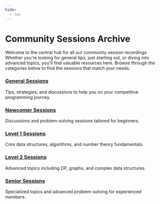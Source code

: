 ```yaml
---
hide:
  - toc
---
```


# Community Sessions Archive

Welcome to the central hub for all our community session recordings. Whether you're looking for general tips, just starting out, or diving into advanced topics, you'll find valuable resources here. Browse through the categories below to find the sessions that match your needs.

<div class="card-grid">
  <div class="card">
    <h3><a href="#" data-link="page:general_sessions">General Sessions</a></h3>
    <p>Tips, strategies, and discussions to help you on your competitive programming journey.</p>
  </div>
  <div class="card">
    <h3><a href="#" data-link="page:newcomer_sessions">Newcomer Sessions</a></h3>
    <p>Discussions and problem-solving sessions tailored for beginners.</p>
  </div>
  <div class="card">
    <h3><a href="#" data-link="page:level1_sessions">Level 1 Sessions</a></h3>
    <p>Core data structures, algorithms, and number theory fundamentals.</p>
  </div>
  <div class="card">
    <h3><a href="#" data-link="page:level2_sessions">Level 2 Sessions</a></h3>
    <p>Advanced topics including DP, graphs, and complex data structures.</p>
  </div>
  <div class="card">
    <h3><a href="#" data-link="page:senior_sessions">Senior Sessions</a></h3>
    <p>Specialized topics and advanced problem-solving for experienced members.</p>
  </div>
</div>
